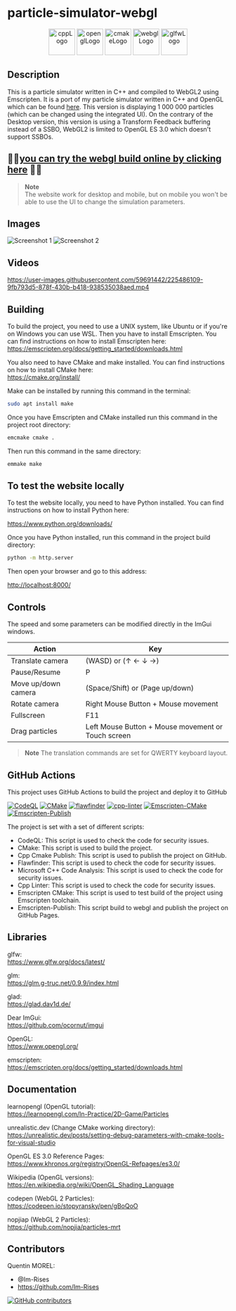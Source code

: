 # particle-simulator-webgl

<p align="center">
      <img src="https://img.shields.io/badge/C%2B%2B-00599C?style=for-the-badge&logo=c%2B%2B&logoColor=white" alt="cppLogo" style="height:60px;"/>
      <img src="https://img.shields.io/badge/OpenGL-FFFFFF?style=for-the-badge&logo=opengl" alt="openglLogo" style="height:60px;"/>
      <img src="https://user-images.githubusercontent.com/59691442/183268126-b3d19e66-8f2d-463a-805e-ae6ef7cc6c01.png" alt="cmakeLogo" style="height:60px;"/>
      <img src="https://user-images.githubusercontent.com/59691442/226524871-c73aa62f-d191-42d3-a1b9-ebbfc216a7bb.png" alt="webglLogo" style="height:60px;"/>
      <img src="https://user-images.githubusercontent.com/59691442/190315147-ec9dc33f-0090-4f0d-98ab-514eb1463e01.png" alt="glfwLogo" style="height:60px;"/>
</p>

## Description

This is a particle simulator written in C++ and compiled to WebGL2 using
Emscripten. It is a port of my particle simulator written in C++ and OpenGL which can be
found [here](https://github.com/Im-Rises/ParticleSimulator).
This version is displaying 1 000 000 particles (which can be changed using the integrated UI).
On the contrary of the Desktop version, this version is using a Transform Feedback buffering instead of a SSBO, WebGL2
is limited to OpenGL ES 3.0 which doesn't support SSBOs.

## 🚀🚀[you can try the webgl build online by clicking here](https://im-rises.github.io/particle-simulator-webgl/) 🚀🚀

> **Note**  
> The website work for desktop and mobile, but on mobile you won't be able to use the UI to change the simulation
> parameters.

## Images

![Screenshot 1](https://user-images.githubusercontent.com/59691442/225486502-770ec82b-562a-452b-9ef2-f2a68c6fef18.png)
![Screenshot 2](https://user-images.githubusercontent.com/59691442/225486505-e8ccd756-056a-4507-917a-6be6bd8decb9.png)

## Videos

https://user-images.githubusercontent.com/59691442/225486109-9fb793d5-878f-430b-b418-938535038aed.mp4

## Building

To build the project, you need to use a UNIX system, like Ubuntu or if you're on Windows you can use WSL.
Then you have to install Emscripten. You can find
instructions on how to install Emscripten here:  
<https://emscripten.org/docs/getting_started/downloads.html>

You also need to have CMake and make installed. You can find instructions on how to
install CMake here:  
<https://cmake.org/install/>

Make can be installed by running this command in the terminal:

```bash
sudo apt install make
```

Once you have Emscripten and CMake installed run this command in the project root directory:

```bash
emcmake cmake .
```

Then run this command in the same directory:

```bash
emmake make
```

## To test the website locally

To test the website locally, you need to have Python installed. You can find instructions on how to install Python here:

<https://www.python.org/downloads/>

Once you have Python installed, run this command in the project build directory:

```bash
python -m http.server
```

Then open your browser and go to this address:

<http://localhost:8000/>

## Controls

The speed and some parameters can be modified directly in the ImGui windows.

| Action              | Key                                                |
|---------------------|----------------------------------------------------|
| Translate camera    | (WASD) or (↑ ← ↓ →)                                |
| Pause/Resume        | P                                                  |
| Move up/down camera | (Space/Shift) or (Page up/down)                    |
| Rotate camera       | Right Mouse Button + Mouse movement                |
| Fullscreen          | F11                                                |
| Drag particles      | Left Mouse Button + Mouse movement or Touch screen |

> **Note**
> The translation commands are set for QWERTY keyboard layout.

## GitHub Actions

This project uses GitHub Actions to build the project and deploy it to GitHub

[![CodeQL](https://github.com/Im-Rises/particle-simulator-webgl/actions/workflows/codeql.yml/badge.svg?branch=main)](https://github.com/Im-Rises/particle-simulator-webgl/actions/workflows/codeql.yml)
[![CMake](https://github.com/Im-Rises/particle-simulator-webgl/actions/workflows/cmake.yml/badge.svg?branch=main)](https://github.com/Im-Rises/particle-simulator-webgl/actions/workflows/cmake.yml)
[![flawfinder](https://github.com/Im-Rises/particle-simulator-webgl/actions/workflows/flawfinder.yml/badge.svg?branch=main)](https://github.com/Im-Rises/particle-simulator-webgl/actions/workflows/flawfinder.yml)
[![cpp-linter](https://github.com/Im-Rises/particle-simulator-webgl/actions/workflows/cpp-linter.yml/badge.svg?branch=main)](https://github.com/Im-Rises/particle-simulator-webgl/actions/workflows/cpp-linter.yml)
[![Emscripten-CMake](https://github.com/Im-Rises/particle-simulator-webgl/actions/workflows/emscripten-cmake.yml/badge.svg)](https://github.com/Im-Rises/particle-simulator-webgl/actions/workflows/emscripten-cmake.yml)
[![Emscripten-Publish](https://github.com/Im-Rises/particle-simulator-webgl/actions/workflows/emscripten-publish.yml/badge.svg)](https://github.com/Im-Rises/particle-simulator-webgl/actions/workflows/emscripten-publish.yml)

The project is set with a set of different scripts:

- CodeQL: This script is used to check the code for security issues.
- CMake: This script is used to build the project.
- Cpp Cmake Publish: This script is used to publish the project on GitHub.
- Flawfinder: This script is used to check the code for security issues.
- Microsoft C++ Code Analysis: This script is used to check the code for security issues.
- Cpp Linter: This script is used to check the code for security issues.
- Emscripten CMake: This script is used to test build of the project using Emscripten toolchain.
- Emscripten-Publish: This script build to webgl and publish the project on GitHub Pages.

## Libraries

glfw:  
<https://www.glfw.org/docs/latest/>

glm:  
<https://glm.g-truc.net/0.9.9/index.html>

glad:  
<https://glad.dav1d.de/>

Dear ImGui:  
<https://github.com/ocornut/imgui>

OpenGL:  
<https://www.opengl.org/>

emscripten:  
<https://emscripten.org/docs/getting_started/downloads.html>

## Documentation

learnopengl (OpenGL tutorial):  
<https://learnopengl.com/In-Practice/2D-Game/Particles>

unrealistic.dev (Change CMake working directory):  
<https://unrealistic.dev/posts/setting-debug-parameters-with-cmake-tools-for-visual-studio>

OpenGL ES 3.0 Reference Pages:  
<https://www.khronos.org/registry/OpenGL-Refpages/es3.0/>

Wikipedia (OpenGL versions):  
<https://en.wikipedia.org/wiki/OpenGL_Shading_Language>

codepen (WebGL 2 Particles):  
<https://codepen.io/stopyransky/pen/gBoQoO>

nopjiap (WebGL 2 Particles):  
<https://github.com/nopjia/particles-mrt>

## Contributors

Quentin MOREL:

- @Im-Rises
- <https://github.com/Im-Rises>

[![GitHub contributors](https://contrib.rocks/image?repo=Im-Rises/particle-simulator-webgl)](https://github.com/Im-Rises/particle-simulator-webgl/graphs/contributors)
